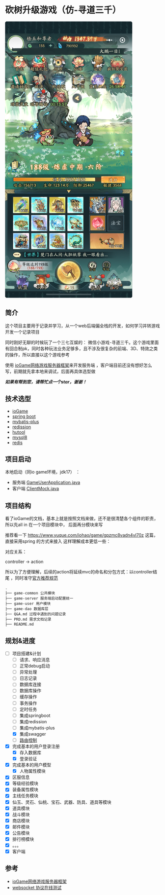 # 砍树升级游戏（仿-寻道三千）
![img.png](img%2Fimg.png)
## 简介

这个项目主要用于记录并学习，从一个web后端偏全栈的开发，如何学习并转游戏开发一个记录项目

同时刚好无聊的时候玩了一个三七互娱的： 微信小游戏-寻道三千。这个游戏里面有回合制pk，同时各种玩法业务足够多，且不涉及很复杂的前端、3D、特效之类的操作，所以直接以这个游戏参考

使用 [ioGame网络游戏服务器框架](https://www.yuque.com/iohao/game)来开发服务端 ，客户端目前还没有想好怎么写，前期就先拿本地来调试，后面再具体选型做



***如果有帮到您，请帮忙点一个star，谢谢！***

## 技术选型

- [ioGame](https://www.yuque.com/iohao/game)
- [spring boot](https://spring.io/projects/spring-boot)
- [mybatis-plus](https://baomidou.com/)
- [redission](https://redis.io/topics/distlock)
- [hutool](https://hutool.cn/)
- [mysql8]()
- [redis]()

## 项目启动

本地启动（同io game环境，jdk17） ：

- 服务端 [GameUserApplication.java](game-server%2Fsrc%2Fmain%2Fjava%2Forg%2Fgeek%2Fchen%2Fgame%2Fupgradation%2Fserver%2FGameUserApplication.java)
- 客户端 [ClientMock.java](game-server%2Fsrc%2Fmain%2Fjava%2Forg%2Fgeek%2Fchen%2Fgame%2Fupgradation%2Fserver%2Fmock%2FClientMock.java)

## 项目结构

看了ioGame的文档，基本上就是按照文档来做，还不是很清楚各个组件的职责，所以先all in 在一个项目模块中，
后面再分模块来写

推荐看一下 https://www.yuque.com/iohao/game/gpzmc8vadn4vl70z 这篇，直接采用spring 的方式来接入 这样理解成本更低一些：

对应关系：

controller -> action

所以为了方便理解，后续的action将延续mvc的命名和分包方式：以controller结尾
，同时准守[官方推荐规范](https://www.yuque.com/iohao/game/keyrxn)

```
.
├── game-common 公共模块
├── game-server 服务端启动配置统一
├── game-user 用户模块
├── game-dao 数据库层
├── Q&A.md 过程中遇到的问题记录
├── PRD.md 需求文档记录
├── README.md

```

## 规划&进度

- [ ] 项目搭建&计划
    - [ ] 请求、响应消息
    - [ ] 正常debug启动
    - [ ] 异常处理
    - [ ] 日志记录
    - [ ] 数据库连接
    - [ ] 数据库操作
    - [ ] 缓存操作
    - [ ] 事务操作
    - [ ] 定时任务
    - [ ] 集成springboot
    - [ ] 集成redission
    - [ ] 集成mybatis-plus
    - [x] 集成swagger
    - [ ] [路由控制](https://www.yuque.com/iohao/game/nap5y8p5fevhv99y)
- [x] 完成基本的用户登录注册
    - [x] 存入数据库
    - [x] 登录验证
- [x] 完成基本的用户模型
    - [x] 人物属性模块
- [x] 区服信息
- [x] 等级经验模块
- [x] 装备属性模块
- [x] 主线任务模块
- [x] 仙玉、灵石、仙桃、宝石、武器、防具、道具等模块
- [x] 道具模块
- [x] 战斗模块
- [x] 商店模块
- [x] 邮件模块
- [x] 公告模块
- [x] 排行榜模块
- [x] 。。。
- [x] 客户端

## 参考

- [ioGame网络游戏服务器框架](https://www.yuque.com/iohao/game)
- [websocket 协议在线测试](https://www.wetools.com/websocket)
